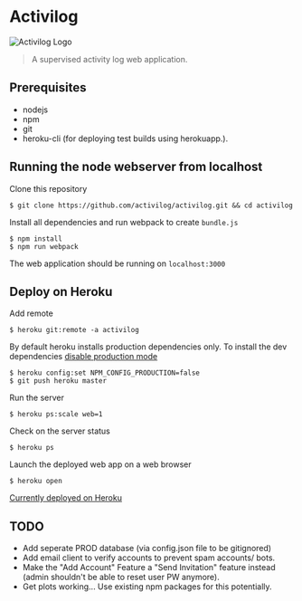 # Activilog
![Activilog Logo](https://i.imgur.com/9iWt0IF.png)
>A supervised activity log web application.


## Prerequisites
* nodejs
* npm
* git
* heroku-cli (for deploying test builds using herokuapp.).

## Running the node webserver from localhost
Clone this repository
```
$ git clone https://github.com/activilog/activilog.git && cd activilog
```
Install all dependencies and run webpack to create ```bundle.js```
```
$ npm install
$ npm run webpack
```
The web application should be running on ```localhost:3000```

## Deploy on Heroku
Add remote
```
$ heroku git:remote -a activilog
```

By default heroku installs production dependencies only. To install the dev dependencies [disable production mode](https://devcenter.heroku.com/articles/nodejs-support)
```
$ heroku config:set NPM_CONFIG_PRODUCTION=false
$ git push heroku master
```
Run the server
```
$ heroku ps:scale web=1
```
Check on the server status
```
$ heroku ps
```
Launch the deployed web app on a web browser
```
$ heroku open
```
[Currently deployed on Heroku](https://activilog.herokuapp.com/)


## TODO
* Add seperate PROD database (via config.json file to be gitignored)
* Add email client to verify accounts to prevent spam accounts/ bots.
* Make the "Add Account" Feature a "Send Invitation" feature instead (admin shouldn't be able to reset user PW anymore).
* Get plots working... Use existing npm packages for this potentially.
